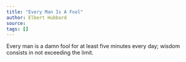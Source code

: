 ```yaml
---
title: "Every Man Is A Fool"
author: Elbert Hubbard
source:
tags: []
---
```


Every man is a damn fool for at least five minutes every day; wisdom consists in
not exceeding the limit.
